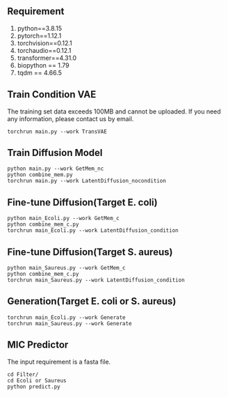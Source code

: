 
## Requirement

1. python==3.8.15
1. pytorch==1.12.1
1. torchvision==0.12.1
1. torchaudio==0.12.1
1. transformer==4.31.0
1. biopython == 1.79
1. tqdm == 4.66.5

## Train Condition VAE

The training set data exceeds 100MB and cannot be uploaded. If you need any information, please contact us by email.

```
torchrun main.py --work TransVAE 
```

## Train Diffusion Model

```
python main.py --work GetMem_nc
python combine_mem.py
torchrun main.py --work LatentDiffusion_nocondition 
```

## Fine-tune Diffusion(Target E. coli)

```
python main_Ecoli.py --work GetMem_c
python combine_mem_c.py
torchrun main_Ecoli.py --work LatentDiffusion_condition 
```

## Fine-tune Diffusion(Target S. aureus)

``` 
python main_Saureus.py --work GetMem_c
python combine_mem_c.py
torchrun main_Saureus.py --work LatentDiffusion_condition 
```

## Generation(Target E. coli or S. aureus)

``` 
torchrun main_Ecoli.py --work Generate
torchrun main_Saureus.py --work Generate
```

## MIC Predictor

The input requirement is a fasta file.

```
cd Filter/
cd Ecoli or Saureus
python predict.py 
```
